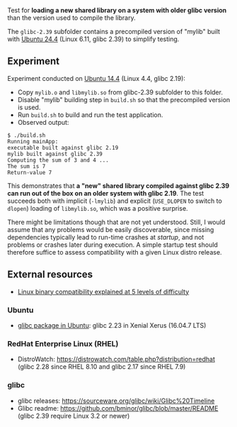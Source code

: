 Test for **loading a new shared library on a system with older glibc version** than the version used to compile the library.

The `glibc-2.39` subfolder contains a precompiled version of "mylib" built with [Ubuntu 24.4](https://releases.ubuntu.com/24.04/) (Linux 6.11, glibc 2.39) to simplify testing.

## Experiment
Experiment conducted on [Ubuntu 14.4](https://releases.ubuntu.com/14.04/) (Linux 4.4, glibc 2.19):
* Copy `mylib.o` and `libmylib.so` from glibc-2.39 subfolder to this folder.
* Disable "mylib" building step in `build.sh` so that the precompiled version is used.
* Run `build.sh` to build and run the test application.
* Observed output:
```
$ ./build.sh
Running mainApp:
executable built against glibc 2.19
mylib built against glibc 2.39
Computing the sum of 3 and 4 ...
The sum is 7
Return-value 7
``` 

This demonstrates that **a "new" shared library compiled against glibc 2.39 can run out of the box on an older system with glibc 2.19**. The test succeeds both with implicit (`-lmylib`) and explicit (`USE_DLOPEN` to switch to `dlopen`) loading of `libmylib.so`, which was a positive surprise.

There might be limitations though that are not yet understood. Still, I would assume that any problems would be easily discoverable, since missing dependencies typically lead to run-time crashes at _startup_, and not problems or crashes later during execution. A simple startup test should therefore suffice to assess compatibility with a given Linux distro release.

## External resources
* [Linux binary compatibility explained at 5 levels of difficulty](https://ruvi-d.medium.com/linux-binary-compatibility-explained-at-5-levels-of-difficulty-ffeab6235fc8)

### Ubuntu
* [glibc package in Ubuntu](https://launchpad.net/ubuntu/+source/glibc): glibc 2.23 in Xenial Xerus (16.04.7 LTS)

### RedHat Enterprise Linux (RHEL)
* DistroWatch: https://distrowatch.com/table.php?distribution=redhat (glibc 2.28 since RHEL 8.10 and glibc 2.17 since RHEL 7.9)

### glibc
* glibc releases: https://sourceware.org/glibc/wiki/Glibc%20Timeline
* Glibc readme: https://github.com/bminor/glibc/blob/master/README (glibc 2.39 require Linux 3.2 or newer)
